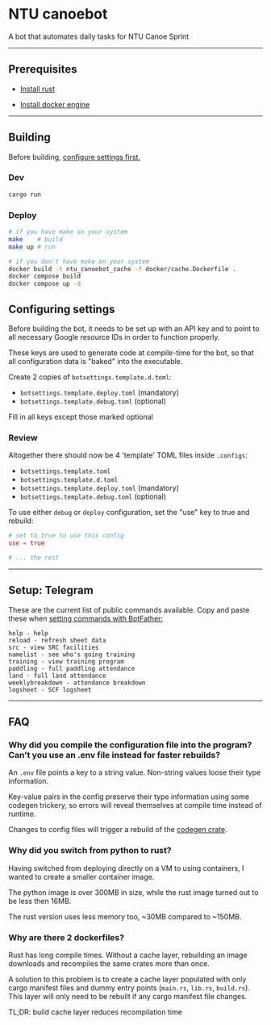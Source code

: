 # NTU canoebot
A bot that automates daily tasks for NTU Canoe Sprint

---

## Prerequisites

- [Install rust](https://rustup.rs)

- [Install docker engine](https://docs.docker.com/engine/install/)

---

## Building
Before building, [configure settings first.](#configuring-settings)


### Dev
```sh
cargo run
```

### Deploy
```sh
# if you have make on your system
make    # build
make up # run

# if you don't have make on your system
docker build -t ntu_canoebot_cache -f docker/cache.Dockerfile .
docker compose build
docker compose up -d
```

## Configuring settings
Before building the bot, it needs to be set up with an API key and to point to all necessary Google resource IDs in order to function properly.

These keys are used to generate code at compile-time for the bot,
so that all configuration data is "baked" into the executable.

Create 2 copies of `botsettings.template.d.toml`:
- `botsettings.template.deploy.toml` (mandatory)
- `botsettings.template.debug.toml` (optional)

Fill in all keys except those marked optional

### Review
Altogether there should now be 4 'template' TOML files inside `.configs`:
- `botsettings.template.toml`
- `botsettings.template.d.toml`
- `botsettings.template.deploy.toml` (mandatory)
- `botsettings.template.debug.toml` (optional)

To use either `debug` or `deploy` configuration, set the "use" key to true and rebuild:
```toml
# set to true to use this config
use = true

# ... the rest
```

---

## Setup: Telegram
These are the current list of public commands available. Copy and paste these when [setting commands with BotFather:](https://core.telegram.org/bots#botfather-commands)

    help - help
    reload - refresh sheet data
    src - view SRC facilities
    namelist - see who's going training
    training - view training program
    paddling - full paddling attendance
    land - full land attendance
    weeklybreakdown - attendance breakdown
    logsheet - SCF logsheet

<!-- whoami - who u -->
<!-- what - what is it? -->
<!-- whatactually - what is it actually? -->

<!-- countdown - days left to ITCC -->

---

<!-- ## Usage: interaction

<img src=".media/canoebot_interaction_512p.gif" alt="Interacting with the bot" width="400"/> -->

## FAQ

### Why did you compile the configuration file into the program? Can't you use an .env file instead for faster rebuilds?
An `.env` file points a key to a string value. Non-string values loose their type information.

Key-value pairs in the config preserve their type information using some codegen trickery, so errors will reveal themselves at compile time instead of runtime.

Changes to config files will trigger a rebuild of the [codegen crate](./crates/ntu_canoebot_config/).

### Why did you switch from python to rust?
Having switched from deploying directly on a VM to using containers, I wanted to create a smaller container image.

The python image is over 300MB in size, while the rust image turned out to be less then 16MB.

The rust version uses less memory too, ~30MB compared to ~150MB.

### Why are there 2 dockerfiles?
Rust has long compile times. Without a cache layer, rebuilding an image downloads and recompiles the same crates more than once.

A solution to this problem is to create a cache layer populated with only cargo manifest files and dummy entry points (`main.rs`, `lib.rs`, `build.rs`). This layer will only need to be rebuilt if any cargo manifest file changes.

TL;DR: build cache layer reduces recompilation time
